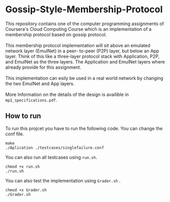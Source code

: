 # Gossip-Style-Membership-Protocol

This repository contains one of the computer programming assignments of Coursera's Cloud Computing Course which is an implementation of a membership protocol based on gossip protocol.
</br></br>
This membership protocol implementation will sit above an emulated network layer (EmulNet) in a peer- to-peer (P2P) layer, but below an App layer. Think of this like a three-layer protocol stack with Application, P2P, and EmulNet as the three layers. The Application and EmulNet layers where already provide for this assignment.
</br></br>
This implementation can esily be used in a real world network by changing the two EmulNet and App layers.
</br></br>
More Information on the details of the design is availible in `mp1_specifications.pdf`.

## How to run
To run this projcet you have to run the following code. You can change the conf file.
```
make
./Aplication ./testcases/singlefailure.conf
```

You can also run all testcases using `run.sh`.
```
chmod +x run.sh
./run.sh
```

You can also test the implementation using `Grader.sh` .
```
chmod +x Grader.sh
./Grader.sh
```
